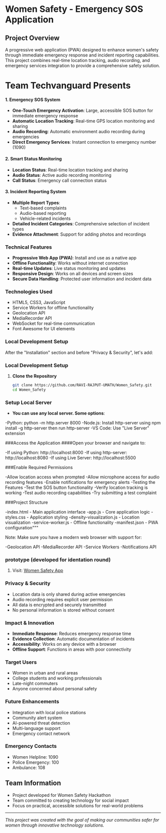 # Women Safety - Emergency SOS Application 

## Project Overview
A progressive web application (PWA) designed to enhance women's safety through immediate emergency response and incident reporting capabilities. This project combines real-time location tracking, audio recording, and emergency services integration to provide a comprehensive safety solution.

 # Team Techvanguard Presents

#### 1. Emergency SOS System
- **One-Touch Emergency Activation**: Large, accessible SOS button for immediate emergency response
- **Automatic Location Tracking**: Real-time GPS location monitoring and sharing
- **Audio Recording**: Automatic environment audio recording during emergencies
- **Direct Emergency Services**: Instant connection to emergency number (1090)

#### 2. Smart Status Monitoring
- **Location Status**: Real-time location tracking and sharing
- **Audio Status**: Active audio recording monitoring
- **Call Status**: Emergency call connection status

#### 3. Incident Reporting System
- **Multiple Report Types**:
  - Text-based complaints
  - Audio-based reporting
  - Vehicle-related incidents
- **Detailed Incident Categories**: Comprehensive selection of incident types
- **Evidence Attachment**: Support for adding photos and recordings

### Technical Features
- **Progressive Web App (PWA)**: Install and use as a native app
- **Offline Functionality**: Works without internet connection
- **Real-time Updates**: Live status monitoring and updates
- **Responsive Design**: Works on all devices and screen sizes
- **Secure Data Handling**: Protected user information and incident data

### Technologies Used
- HTML5, CSS3, JavaScript
- Service Workers for offline functionality
- Geolocation API
- MediaRecorder API
- WebSocket for real-time communication
- Font Awesome for UI elements

### Local Development Setup
After the "Installation" section and before "Privacy & Security", let's add:

### Local Development Setup
1. **Clone the Repository**
   ```bash
   git clone https://github.com/RAVI-RAJPUT-UMATH/Women_Safety.git
   cd Women_Safety


### Setup Local Server

- **You can use any local server. Some options**:

-Python: python -m http.server 8000
-Node.js: Install http-server using npm install -g http-server then run http-server
-VS Code: Use "Live Server" extension

###Access the Application
####Open your browser and navigate to:

-If using Python: http://localhost:8000
-If using http-server: http://localhost:8080
-If using Live Server: http://localhost:5500

###Enable Required Permissions

-Allow location access when prompted
-Allow microphone access for audio recording features
-Enable notifications for emergency alerts
-Testing the Features
-Test the SOS button functionality
-Verify location tracking is working
-Test audio recording capabilities
-Try submitting a test complaint


###Project Structure

-index.html - Main application interface
-app.js - Core application logic
-styles.css - Application styling
-density-visualization.js - Location visualization
-service-worker.js - Offline functionality
-manifest.json - PWA configuration"""


Note: Make sure you have a modern web browser with support for:

-Geolocation API
-MediaRecorder API
-Service Workers
-Notifications API

### prototype (developed for identation round)
1. Visit: [Women Safety App](https://21pk.github.io/Women_safety/) 

### Privacy & Security
- Location data is only shared during active emergencies
- Audio recording requires explicit user permission
- All data is encrypted and securely transmitted
- No personal information is stored without consent

### Impact & Innovation
- **Immediate Response**: Reduces emergency response time
- **Evidence Collection**: Automatic documentation of incidents
- **Accessibility**: Works on any device with a browser
- **Offline Support**: Functions in areas with poor connectivity

### Target Users
- Women in urban and rural areas
- College students and working professionals
- Late-night commuters
- Anyone concerned about personal safety

### Future Enhancements
- Integration with local police stations
- Community alert system
- AI-powered threat detection
- Multi-language support
- Emergency contact network

### Emergency Contacts
- Women Helpline: 1090
- Police Emergency: 100
- Ambulance: 108

## Team Information
- Project developed for Women Safety Hackathon 
- Team committed to creating technology for social impact
- Focus on practical, accessible solutions for real-world problems

---
*This project was created with the goal of making our communities safer for women through innovative technology solutions.*
